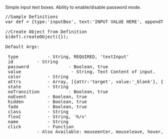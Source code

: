 <div class="description">
<p>Simple input text boxes.  Ability to enable/disable password mode.</p>
</div>

<pre class="code hidden">
//Sample Definitions
var def = {type:'inputBox', text:'INPUT VALUE HERE', appendTo:'body'}

//Create Object from Definition
$(def).createObject({});
 
Default Args:

 type			- String, REQUIRED, 'textInput'
 id			- String
 password               - Boolean, true
 value                   - String, Text Content of input.
 color			- String
 attrs			- Array, [{attr:'target', value:'_blank'}, {attr:'data-linkto', value:'.content'}]
 state			- String
 noTransition	        - Boolean, true
 noEvent		- Boolean, true
 hidden			- Boolean, true
 fade			- Boolean, true			
 class			- String
 flexC			- String, 'h/v'
 name			- String
 click			- Function
 			- Also Available: mouseenter, mouseleave, hover, mousedown, mouseup, tap, singleTap, doubleTap, longTap, swipe, swipeLeft, swipeRight, swipeUp, swipeDown
</pre>